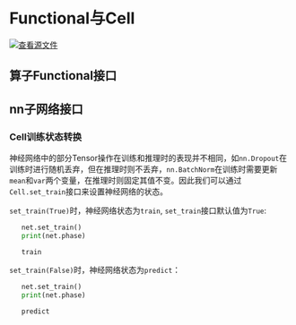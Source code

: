 # Functional与Cell

[![查看源文件](https://mindspore-website.obs.cn-north-4.myhuaweicloud.com/website-images/master/resource/_static/logo_source.svg)](https://gitee.com/mindspore/docs/blob/master/docs/mindspore/source_zh_cn/model_train/model_building/functional_and_cell.md)

## 算子Functional接口

## nn子网络接口

### Cell训练状态转换

神经网络中的部分Tensor操作在训练和推理时的表现并不相同，如`nn.Dropout`在训练时进行随机丢弃，但在推理时则不丢弃，`nn.BatchNorm`在训练时需要更新`mean`和`var`两个变量，在推理时则固定其值不变。因此我们可以通过`Cell.set_train`接口来设置神经网络的状态。

`set_train(True)`时，神经网络状态为`train`, `set_train`接口默认值为`True`:

```python
   net.set_train()
   print(net.phase)
```

```text
   train
```

`set_train(False)`时，神经网络状态为`predict`：

```python
   net.set_train()
   print(net.phase)
```

```text
   predict
```